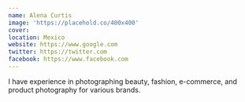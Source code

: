 ```yaml
---
name: Alena Curtis
image: 'https://placehold.co/400x400'
cover:
location: Mexico
website: https://www.google.com
twitter: https://twitter.com
facebook: https://www.facebook.com
---
```

I have experience in photographing beauty, fashion, e-commerce, and product photography for various brands.